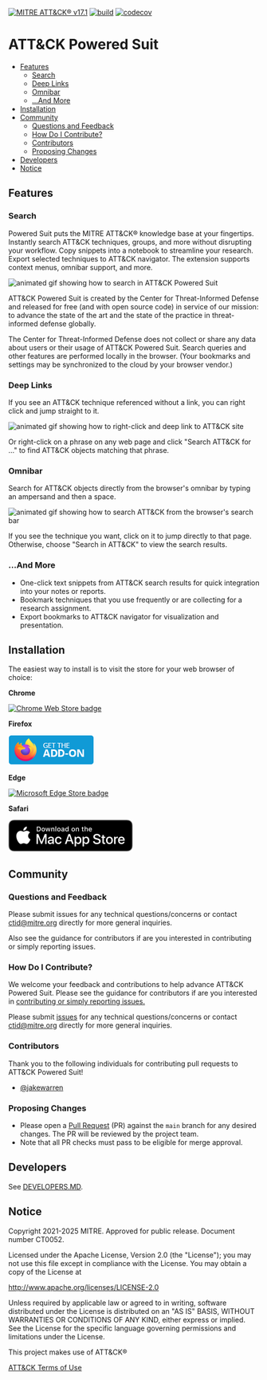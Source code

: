 [![MITRE ATT&CK® v17.1](https://img.shields.io/badge/MITRE%20ATT%26CK®-v17.1-red)](https://attack.mitre.org/versions/v17/)
[![build](https://github.com/center-for-threat-informed-defense/attack-powered-suit/actions/workflows/build.yml/badge.svg)](https://github.com/center-for-threat-informed-defense/attack-powered-suit/actions/workflows/build.yml)
[![codecov](https://img.shields.io/codecov/c/github/center-for-threat-informed-defense/attack-powered-suit?token=ejCIZhBRGr)](https://codecov.io/gh/center-for-threat-informed-defense/attack-powered-suit)

# ATT&CK Powered Suit

- [Features](#features)
  - [Search](#search)
  - [Deep Links](#deep-links)
  - [Omnibar](#omnibar)
  - […And More](#and-more)
- [Installation](#installation)
- [Community](#community)
  - [Questions and Feedback](#questions-and-feedback)
  - [How Do I Contribute?](#how-do-i-contribute)
  - [Contributors](#contributors)
  - [Proposing Changes](#proposing-changes)
- [Developers](#developers)
- [Notice](#notice)

## Features

### Search

Powered Suit puts the MITRE ATT&CK® knowledge base at your fingertips. Instantly
search ATT&CK techniques, groups, and more without disrupting your workflow.
Copy snippets into a notebook to streamline your research. Export selected
techniques to ATT&CK navigator. The extension supports context menus, omnibar
support, and more.

![animated gif showing how to search in ATT&CK Powered
Suit](./media/overview.gif)

ATT&CK Powered Suit is created by the Center for Threat-Informed Defense and
released for free (and with open source code) in service of our mission: to
advance the state of the art and the state of the practice in threat-informed
defense globally.

The Center for Threat-Informed Defense does not collect or share any data about users or
their usage of ATT&CK Powered Suit. Search queries and other features are performed
locally in the browser. (Your bookmarks and settings may be synchronized to the cloud by
your browser vendor.)

### Deep Links

If you see an ATT&CK technique referenced without a link, you can right click
and jump straight to it.

![animated gif showing how to right-click and deep link to ATT&CK
site](./media/context-menu.gif)

Or right-click on a phrase on any web page and click "Search ATT&CK for …" to
find ATT&CK objects matching that phrase.

### Omnibar

Search for ATT&CK objects directly from the browser's omnibar by typing an ampersand
and then a space.

![animated gif showing how to search ATT&CK from the browser's search
bar](./media/omnibar.gif)

If you see the technique you want, click on it to jump directly to that page.
Otherwise, choose "Search in ATT&CK" to view the search results.

### …And More

* One-click text snippets from ATT&CK search results for quick integration into
  your notes or reports.
* Bookmark techniques that you use frequently or are collecting for a research
  assignment.
* Export bookmarks to ATT&CK navigator for visualization and presentation.

## Installation

The easiest way to install is to visit the store for your web browser of choice:

**Chrome**

[![Chrome Web Store badge](media/chrome_web_store.png)](https://chrome.google.com/webstore/detail/attck-powered-suit/gfhomppaadldngjnmbefmmiokgefjddd?hl=en&authuser=0)

**Firefox**

[![Firefox Add-Ons badge](media/firefox.png)](https://addons.mozilla.org/en-US/firefox/addon/attack-powered-suit/)

**Edge**

[![Microsoft Edge Store badge](media/microsoft_edge_store.png)](https://apps.microsoft.com/store/detail/attck-powered-suit/0RDCKF6WMNPP?cid=github&referrer=appbadge&source=)

**Safari**

[![Safari Store badge](media/apple_store.png)](https://apps.apple.com/us/app/att-ck-powered-suit/id6447588511?mt=12)


## Community

### Questions and Feedback

Please submit issues for any technical questions/concerns or contact
ctid@mitre.org directly for more general inquiries.

Also see the guidance for contributors if are you interested in contributing or
simply reporting issues.

### How Do I Contribute?

We welcome your feedback and contributions to help advance ATT&CK Powered Suit.
Please see the guidance for contributors if are you interested in [contributing
or simply reporting issues.](/CONTRIBUTING.md)

Please submit
[issues](https://github.com/center-for-threat-informed-defense/attack-powered-suit/issues)
for any technical questions/concerns or contact ctid@mitre.org
directly for more general inquiries.

### Contributors

Thank you to the following individuals for contributing pull requests to ATT&CK
Powered Suit!

* [@jakewarren](https://github.com/jakewarren)

### Proposing Changes

* Please open a [Pull
  Request](https://docs.github.com/en/pull-requests/collaborating-with-pull-requests/proposing-changes-to-your-work-with-pull-requests/about-pull-requests)
  (PR) against the `main` branch for any desired changes. The PR will be
  reviewed by the project team.
* Note that all PR checks must pass to be eligible for merge approval.

## Developers

See [DEVELOPERS.MD](docs/DEVELOPERS.md).

## Notice

Copyright 2021-2025 MITRE. Approved for public release. Document number
CT0052.

Licensed under the Apache License, Version 2.0 (the "License"); you may not use
this file except in compliance with the License. You may obtain a copy of the
License at

http://www.apache.org/licenses/LICENSE-2.0

Unless required by applicable law or agreed to in writing, software distributed
under the License is distributed on an "AS IS" BASIS, WITHOUT WARRANTIES OR
CONDITIONS OF ANY KIND, either express or implied. See the License for the
specific language governing permissions and limitations under the License.

This project makes use of ATT&CK®

[ATT&CK Terms of Use](https://attack.mitre.org/resources/terms-of-use/)
